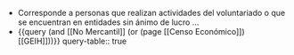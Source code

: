 - Corresponde a personas que realizan actividades del voluntariado o que se encuentran en entidades sin ánimo de lucro ...
- {{query (and [[No Mercantil]] (or (page [[Censo Económico]]) [[GEIH]]))}}
  query-table:: true